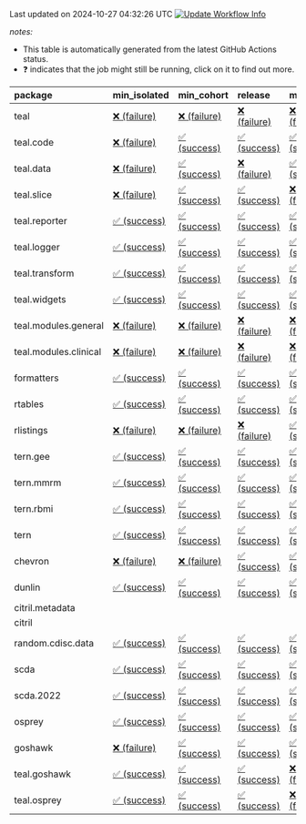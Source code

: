Last updated on 2024-10-27 04:32:26 UTC [![Update Workflow
Info](https://github.com/averissimo/verdepcheck-status/actions/workflows/update.yaml/badge.svg)](https://github.com/averissimo/verdepcheck-status/actions/workflows/update.yaml)

*notes:*

-   This table is automatically generated from the latest GitHub Actions
    status.
-   ❓ indicates that the job might still be running, click on it to
    find out more.

<table>
<colgroup>
<col style="width: 4%" />
<col style="width: 23%" />
<col style="width: 23%" />
<col style="width: 23%" />
<col style="width: 23%" />
</colgroup>
<thead>
<tr class="header">
<th style="text-align: left;">package</th>
<th style="text-align: left;">min_isolated</th>
<th style="text-align: left;">min_cohort</th>
<th style="text-align: left;">release</th>
<th style="text-align: left;">max</th>
</tr>
</thead>
<tbody>
<tr class="odd">
<td style="text-align: left;">teal</td>
<td
style="text-align: left;"><a href="https://github.com/insightsengineering/teal/actions/runs/11537355343/job/32114672433">❌
(failure)</a></td>
<td
style="text-align: left;"><a href="https://github.com/insightsengineering/teal/actions/runs/11537355343/job/32114672349">❌
(failure)</a></td>
<td
style="text-align: left;"><a href="https://github.com/insightsengineering/teal/actions/runs/11537355343/job/32114672525">❌
(failure)</a></td>
<td
style="text-align: left;"><a href="https://github.com/insightsengineering/teal/actions/runs/11537355343/job/32114672616">❌
(failure)</a></td>
</tr>
<tr class="even">
<td style="text-align: left;">teal.code</td>
<td
style="text-align: left;"><a href="https://github.com/insightsengineering/teal.code/actions/runs/11537366901/job/32114694527">❌
(failure)</a></td>
<td
style="text-align: left;"><a href="https://github.com/insightsengineering/teal.code/actions/runs/11537366901/job/32114694362">✅
(success)</a></td>
<td
style="text-align: left;"><a href="https://github.com/insightsengineering/teal.code/actions/runs/11537366901/job/32114694444">✅
(success)</a></td>
<td
style="text-align: left;"><a href="https://github.com/insightsengineering/teal.code/actions/runs/11537366901/job/32114694292">✅
(success)</a></td>
</tr>
<tr class="odd">
<td style="text-align: left;">teal.data</td>
<td
style="text-align: left;"><a href="https://github.com/insightsengineering/teal.data/actions/runs/11537357527/job/32114676417">❌
(failure)</a></td>
<td
style="text-align: left;"><a href="https://github.com/insightsengineering/teal.data/actions/runs/11537357527/job/32114676273">✅
(success)</a></td>
<td
style="text-align: left;"><a href="https://github.com/insightsengineering/teal.data/actions/runs/11537357527/job/32114676540">❌
(failure)</a></td>
<td
style="text-align: left;"><a href="https://github.com/insightsengineering/teal.data/actions/runs/11537357527/job/32114676344">✅
(success)</a></td>
</tr>
<tr class="even">
<td style="text-align: left;">teal.slice</td>
<td
style="text-align: left;"><a href="https://github.com/insightsengineering/teal.slice/actions/runs/11537362432/job/32114685586">❌
(failure)</a></td>
<td
style="text-align: left;"><a href="https://github.com/insightsengineering/teal.slice/actions/runs/11537362432/job/32114685411">✅
(success)</a></td>
<td
style="text-align: left;"><a href="https://github.com/insightsengineering/teal.slice/actions/runs/11537362432/job/32114685677">✅
(success)</a></td>
<td
style="text-align: left;"><a href="https://github.com/insightsengineering/teal.slice/actions/runs/11537362432/job/32114685495">❌
(failure)</a></td>
</tr>
<tr class="odd">
<td style="text-align: left;">teal.reporter</td>
<td
style="text-align: left;"><a href="https://github.com/insightsengineering/teal.reporter/actions/runs/11537359365/job/32114679611">✅
(success)</a></td>
<td
style="text-align: left;"><a href="https://github.com/insightsengineering/teal.reporter/actions/runs/11537359365/job/32114679541">✅
(success)</a></td>
<td
style="text-align: left;"><a href="https://github.com/insightsengineering/teal.reporter/actions/runs/11537359365/job/32114679724">✅
(success)</a></td>
<td
style="text-align: left;"><a href="https://github.com/insightsengineering/teal.reporter/actions/runs/11537359365/job/32114679830">✅
(success)</a></td>
</tr>
<tr class="even">
<td style="text-align: left;">teal.logger</td>
<td
style="text-align: left;"><a href="https://github.com/insightsengineering/teal.logger/actions/runs/11537355961/job/32114673689">✅
(success)</a></td>
<td
style="text-align: left;"><a href="https://github.com/insightsengineering/teal.logger/actions/runs/11537355961/job/32114673614">✅
(success)</a></td>
<td
style="text-align: left;"><a href="https://github.com/insightsengineering/teal.logger/actions/runs/11537355961/job/32114673773">✅
(success)</a></td>
<td
style="text-align: left;"><a href="https://github.com/insightsengineering/teal.logger/actions/runs/11537355961/job/32114673534">✅
(success)</a></td>
</tr>
<tr class="odd">
<td style="text-align: left;">teal.transform</td>
<td
style="text-align: left;"><a href="https://github.com/insightsengineering/teal.transform/actions/runs/11537360486/job/32114681885">✅
(success)</a></td>
<td
style="text-align: left;"><a href="https://github.com/insightsengineering/teal.transform/actions/runs/11537360486/job/32114681784">✅
(success)</a></td>
<td
style="text-align: left;"><a href="https://github.com/insightsengineering/teal.transform/actions/runs/11537360486/job/32114681976">✅
(success)</a></td>
<td
style="text-align: left;"><a href="https://github.com/insightsengineering/teal.transform/actions/runs/11537360486/job/32114681702">✅
(success)</a></td>
</tr>
<tr class="even">
<td style="text-align: left;">teal.widgets</td>
<td
style="text-align: left;"><a href="https://github.com/insightsengineering/teal.widgets/actions/runs/11537371653/job/32114704424">✅
(success)</a></td>
<td
style="text-align: left;"><a href="https://github.com/insightsengineering/teal.widgets/actions/runs/11537371653/job/32114704357">✅
(success)</a></td>
<td
style="text-align: left;"><a href="https://github.com/insightsengineering/teal.widgets/actions/runs/11537371653/job/32114704539">✅
(success)</a></td>
<td
style="text-align: left;"><a href="https://github.com/insightsengineering/teal.widgets/actions/runs/11537371653/job/32114704281">✅
(success)</a></td>
</tr>
<tr class="odd">
<td style="text-align: left;">teal.modules.general</td>
<td
style="text-align: left;"><a href="https://github.com/insightsengineering/teal.modules.general/actions/runs/11537355376/job/32114672654">❌
(failure)</a></td>
<td
style="text-align: left;"><a href="https://github.com/insightsengineering/teal.modules.general/actions/runs/11537355376/job/32114672575">❌
(failure)</a></td>
<td
style="text-align: left;"><a href="https://github.com/insightsengineering/teal.modules.general/actions/runs/11537355376/job/32114672407">❌
(failure)</a></td>
<td
style="text-align: left;"><a href="https://github.com/insightsengineering/teal.modules.general/actions/runs/11537355376/job/32114672489">❌
(failure)</a></td>
</tr>
<tr class="even">
<td style="text-align: left;">teal.modules.clinical</td>
<td
style="text-align: left;"><a href="https://github.com/insightsengineering/teal.modules.clinical/actions/runs/11537365866/job/32114692465">❌
(failure)</a></td>
<td
style="text-align: left;"><a href="https://github.com/insightsengineering/teal.modules.clinical/actions/runs/11537365866/job/32114692262">❌
(failure)</a></td>
<td
style="text-align: left;"><a href="https://github.com/insightsengineering/teal.modules.clinical/actions/runs/11537365866/job/32114692552">❌
(failure)</a></td>
<td
style="text-align: left;"><a href="https://github.com/insightsengineering/teal.modules.clinical/actions/runs/11537365866/job/32114692358">❌
(failure)</a></td>
</tr>
<tr class="odd">
<td style="text-align: left;">formatters</td>
<td
style="text-align: left;"><a href="https://github.com/insightsengineering/formatters/actions/runs/11537363469/job/32114687912">✅
(success)</a></td>
<td
style="text-align: left;"><a href="https://github.com/insightsengineering/formatters/actions/runs/11537363469/job/32114687752">✅
(success)</a></td>
<td
style="text-align: left;"><a href="https://github.com/insightsengineering/formatters/actions/runs/11537363469/job/32114687996">✅
(success)</a></td>
<td
style="text-align: left;"><a href="https://github.com/insightsengineering/formatters/actions/runs/11537363469/job/32114687829">✅
(success)</a></td>
</tr>
<tr class="even">
<td style="text-align: left;">rtables</td>
<td
style="text-align: left;"><a href="https://github.com/insightsengineering/rtables/actions/runs/11537355371/job/32114672646">✅
(success)</a></td>
<td
style="text-align: left;"><a href="https://github.com/insightsengineering/rtables/actions/runs/11537355371/job/32114672555">✅
(success)</a></td>
<td
style="text-align: left;"><a href="https://github.com/insightsengineering/rtables/actions/runs/11537355371/job/32114672723">✅
(success)</a></td>
<td
style="text-align: left;"><a href="https://github.com/insightsengineering/rtables/actions/runs/11537355371/job/32114672467">✅
(success)</a></td>
</tr>
<tr class="odd">
<td style="text-align: left;">rlistings</td>
<td
style="text-align: left;"><a href="https://github.com/insightsengineering/rlistings/actions/runs/11537358833/job/32114678523">❌
(failure)</a></td>
<td
style="text-align: left;"><a href="https://github.com/insightsengineering/rlistings/actions/runs/11537358833/job/32114678459">❌
(failure)</a></td>
<td
style="text-align: left;"><a href="https://github.com/insightsengineering/rlistings/actions/runs/11537358833/job/32114678575">❌
(failure)</a></td>
<td
style="text-align: left;"><a href="https://github.com/insightsengineering/rlistings/actions/runs/11537358833/job/32114678410">✅
(success)</a></td>
</tr>
<tr class="even">
<td style="text-align: left;">tern.gee</td>
<td
style="text-align: left;"><a href="https://github.com/insightsengineering/tern.gee/actions/runs/11537364870/job/32114690347">✅
(success)</a></td>
<td
style="text-align: left;"><a href="https://github.com/insightsengineering/tern.gee/actions/runs/11537364870/job/32114690206">✅
(success)</a></td>
<td
style="text-align: left;"><a href="https://github.com/insightsengineering/tern.gee/actions/runs/11537364870/job/32114690454">✅
(success)</a></td>
<td
style="text-align: left;"><a href="https://github.com/insightsengineering/tern.gee/actions/runs/11537364870/job/32114690279">✅
(success)</a></td>
</tr>
<tr class="odd">
<td style="text-align: left;">tern.mmrm</td>
<td
style="text-align: left;"><a href="https://github.com/insightsengineering/tern.mmrm/actions/runs/11537370491/job/32114701912">✅
(success)</a></td>
<td
style="text-align: left;"><a href="https://github.com/insightsengineering/tern.mmrm/actions/runs/11537370491/job/32114701853">✅
(success)</a></td>
<td
style="text-align: left;"><a href="https://github.com/insightsengineering/tern.mmrm/actions/runs/11537370491/job/32114701961">✅
(success)</a></td>
<td
style="text-align: left;"><a href="https://github.com/insightsengineering/tern.mmrm/actions/runs/11537370491/job/32114701785">✅
(success)</a></td>
</tr>
<tr class="even">
<td style="text-align: left;">tern.rbmi</td>
<td
style="text-align: left;"><a href="https://github.com/insightsengineering/tern.rbmi/actions/runs/11537363085/job/32114686827">✅
(success)</a></td>
<td
style="text-align: left;"><a href="https://github.com/insightsengineering/tern.rbmi/actions/runs/11537363085/job/32114686912">✅
(success)</a></td>
<td
style="text-align: left;"><a href="https://github.com/insightsengineering/tern.rbmi/actions/runs/11537363085/job/32114686871">✅
(success)</a></td>
<td
style="text-align: left;"><a href="https://github.com/insightsengineering/tern.rbmi/actions/runs/11537363085/job/32114686782">✅
(success)</a></td>
</tr>
<tr class="odd">
<td style="text-align: left;">tern</td>
<td
style="text-align: left;"><a href="https://github.com/insightsengineering/tern/actions/runs/11537359560/job/32114680093">✅
(success)</a></td>
<td
style="text-align: left;"><a href="https://github.com/insightsengineering/tern/actions/runs/11537359560/job/32114679929">✅
(success)</a></td>
<td
style="text-align: left;"><a href="https://github.com/insightsengineering/tern/actions/runs/11537359560/job/32114680186">✅
(success)</a></td>
<td
style="text-align: left;"><a href="https://github.com/insightsengineering/tern/actions/runs/11537359560/job/32114680001">✅
(success)</a></td>
</tr>
<tr class="even">
<td style="text-align: left;">chevron</td>
<td
style="text-align: left;"><a href="https://github.com/insightsengineering/chevron/actions/runs/11537365032/job/32114690668">❌
(failure)</a></td>
<td
style="text-align: left;"><a href="https://github.com/insightsengineering/chevron/actions/runs/11537365032/job/32114690553">❌
(failure)</a></td>
<td
style="text-align: left;"><a href="https://github.com/insightsengineering/chevron/actions/runs/11537365032/job/32114690744">✅
(success)</a></td>
<td
style="text-align: left;"><a href="https://github.com/insightsengineering/chevron/actions/runs/11537365032/job/32114690488">✅
(success)</a></td>
</tr>
<tr class="odd">
<td style="text-align: left;">dunlin</td>
<td
style="text-align: left;"><a href="https://github.com/insightsengineering/dunlin/actions/runs/11537364801/job/32114690129">✅
(success)</a></td>
<td
style="text-align: left;"><a href="https://github.com/insightsengineering/dunlin/actions/runs/11537364801/job/32114690054">✅
(success)</a></td>
<td
style="text-align: left;"><a href="https://github.com/insightsengineering/dunlin/actions/runs/11537364801/job/32114690271">✅
(success)</a></td>
<td
style="text-align: left;"><a href="https://github.com/insightsengineering/dunlin/actions/runs/11537364801/job/32114690199">✅
(success)</a></td>
</tr>
<tr class="even">
<td style="text-align: left;">citril.metadata</td>
<td style="text-align: left;"></td>
<td style="text-align: left;"></td>
<td style="text-align: left;"></td>
<td style="text-align: left;"></td>
</tr>
<tr class="odd">
<td style="text-align: left;">citril</td>
<td style="text-align: left;"></td>
<td style="text-align: left;"></td>
<td style="text-align: left;"></td>
<td style="text-align: left;"></td>
</tr>
<tr class="even">
<td style="text-align: left;">random.cdisc.data</td>
<td
style="text-align: left;"><a href="https://github.com/insightsengineering/random.cdisc.data/actions/runs/11537362359/job/32114685575">✅
(success)</a></td>
<td
style="text-align: left;"><a href="https://github.com/insightsengineering/random.cdisc.data/actions/runs/11537362359/job/32114685491">✅
(success)</a></td>
<td
style="text-align: left;"><a href="https://github.com/insightsengineering/random.cdisc.data/actions/runs/11537362359/job/32114685672">✅
(success)</a></td>
<td
style="text-align: left;"><a href="https://github.com/insightsengineering/random.cdisc.data/actions/runs/11537362359/job/32114685364">✅
(success)</a></td>
</tr>
<tr class="odd">
<td style="text-align: left;">scda</td>
<td
style="text-align: left;"><a href="https://github.com/insightsengineering/scda/actions/runs/10437595381/job/28903950666">✅
(success)</a></td>
<td
style="text-align: left;"><a href="https://github.com/insightsengineering/scda/actions/runs/10437595381/job/28903950617">✅
(success)</a></td>
<td
style="text-align: left;"><a href="https://github.com/insightsengineering/scda/actions/runs/10437595381/job/28903950725">✅
(success)</a></td>
<td
style="text-align: left;"><a href="https://github.com/insightsengineering/scda/actions/runs/10437595381/job/28903950525">✅
(success)</a></td>
</tr>
<tr class="even">
<td style="text-align: left;">scda.2022</td>
<td
style="text-align: left;"><a href="https://github.com/insightsengineering/scda.2022/actions/runs/10336794308/job/28612920887">✅
(success)</a></td>
<td
style="text-align: left;"><a href="https://github.com/insightsengineering/scda.2022/actions/runs/10336794308/job/28612920603">✅
(success)</a></td>
<td
style="text-align: left;"><a href="https://github.com/insightsengineering/scda.2022/actions/runs/10336794308/job/28612920985">✅
(success)</a></td>
<td
style="text-align: left;"><a href="https://github.com/insightsengineering/scda.2022/actions/runs/10336794308/job/28612920798">✅
(success)</a></td>
</tr>
<tr class="odd">
<td style="text-align: left;">osprey</td>
<td
style="text-align: left;"><a href="https://github.com/insightsengineering/osprey/actions/runs/11537368933/job/32114699024">✅
(success)</a></td>
<td
style="text-align: left;"><a href="https://github.com/insightsengineering/osprey/actions/runs/11537368933/job/32114698851">✅
(success)</a></td>
<td
style="text-align: left;"><a href="https://github.com/insightsengineering/osprey/actions/runs/11537368933/job/32114699109">✅
(success)</a></td>
<td
style="text-align: left;"><a href="https://github.com/insightsengineering/osprey/actions/runs/11537368933/job/32114698928">✅
(success)</a></td>
</tr>
<tr class="even">
<td style="text-align: left;">goshawk</td>
<td
style="text-align: left;"><a href="https://github.com/insightsengineering/goshawk/actions/runs/11537363373/job/32114687835">❌
(failure)</a></td>
<td
style="text-align: left;"><a href="https://github.com/insightsengineering/goshawk/actions/runs/11537363373/job/32114687648">✅
(success)</a></td>
<td
style="text-align: left;"><a href="https://github.com/insightsengineering/goshawk/actions/runs/11537363373/job/32114687906">✅
(success)</a></td>
<td
style="text-align: left;"><a href="https://github.com/insightsengineering/goshawk/actions/runs/11537363373/job/32114687762">✅
(success)</a></td>
</tr>
<tr class="odd">
<td style="text-align: left;">teal.goshawk</td>
<td
style="text-align: left;"><a href="https://github.com/insightsengineering/teal.goshawk/actions/runs/11537362428/job/32114685527">✅
(success)</a></td>
<td
style="text-align: left;"><a href="https://github.com/insightsengineering/teal.goshawk/actions/runs/11537362428/job/32114685758">✅
(success)</a></td>
<td
style="text-align: left;"><a href="https://github.com/insightsengineering/teal.goshawk/actions/runs/11537362428/job/32114685666">✅
(success)</a></td>
<td
style="text-align: left;"><a href="https://github.com/insightsengineering/teal.goshawk/actions/runs/11537362428/job/32114685433">❌
(failure)</a></td>
</tr>
<tr class="even">
<td style="text-align: left;">teal.osprey</td>
<td
style="text-align: left;"><a href="https://github.com/insightsengineering/teal.osprey/actions/runs/11537367159/job/32114695345">✅
(success)</a></td>
<td
style="text-align: left;"><a href="https://github.com/insightsengineering/teal.osprey/actions/runs/11537367159/job/32114695273">✅
(success)</a></td>
<td
style="text-align: left;"><a href="https://github.com/insightsengineering/teal.osprey/actions/runs/11537367159/job/32114695426">✅
(success)</a></td>
<td
style="text-align: left;"><a href="https://github.com/insightsengineering/teal.osprey/actions/runs/11537367159/job/32114695200">❌
(failure)</a></td>
</tr>
</tbody>
</table>
